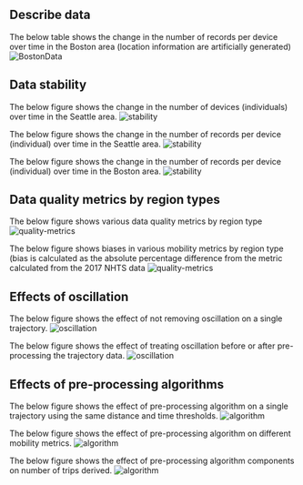 ## Describe data
The below table shows the change in the number of records per device over time in the Boston area (location information are artificially generated)
![BostonData](https://github.com/bigdata4mobility/bigdata4mobility.github.io/blob/main/assets/describe-data-boston.png)

## Data stability
The below figure shows the change in the number of devices (individuals) over time in the Seattle area. 
![stability](https://github.com/bigdata4mobility/bigdata4mobility.github.io/blob/main/assets/data-stability-seattle.jpg)

The below figure shows the change in the number of records per device (individual) over time in the Seattle area. 
![stability](https://github.com/bigdata4mobility/bigdata4mobility.github.io/blob/main/assets/data-stability-seattle2.jpg)

The below figure shows the change in the number of records per device (individual) over time in the Boston area. 
![stability](https://github.com/bigdata4mobility/bigdata4mobility.github.io/blob/main/assets/data-stability-boston.png)

## Data quality metrics by region types
The below figure shows various data quality metrics by region type
![quality-metrics](https://github.com/bigdata4mobility/bigdata4mobility.github.io/blob/main/assets/data-quality-metrics-by-region-type.png)

The below figure shows biases in various mobility metrics by region type (bias is calculated as the absolute percentage difference from the metric calculated from the 2017 NHTS data
![quality-metrics](https://github.com/bigdata4mobility/bigdata4mobility.github.io/blob/main/assets/biases-in-mobility-metric-by-region-type.png)

## Effects of oscillation
The below figure shows the effect of not removing oscillation on a single trajectory. 
![oscillation](https://github.com/bigdata4mobility/bigdata4mobility.github.io/blob/main/assets/effect-of-oscillation.png)

The below figure shows the effect of treating oscillation before or after pre-processing the trajectory data. 
![oscillation](https://github.com/bigdata4mobility/bigdata4mobility.github.io/blob/main/assets/effect-of-pre-or-post-oscillation-treatment.png)

## Effects of pre-processing algorithms
The below figure shows the effect of pre-processing algorithm on a single trajectory using the same distance and time thresholds. 
![algorithm](https://github.com/bigdata4mobility/bigdata4mobility.github.io/blob/main/assets/effect-of-algorithm.png)

The below figure shows the effect of pre-processing algorithm on different mobility metrics. 
![algorithm](https://github.com/bigdata4mobility/bigdata4mobility.github.io/blob/main/assets/effect-of-algorithm-on-mobility-metrics.png)

The below figure shows the effect of pre-processing algorithm components on number of trips derived. 
![algorithm](https://github.com/bigdata4mobility/bigdata4mobility.github.io/blob/main/assets/effect-of-algorithm-components-on-trip#.png)